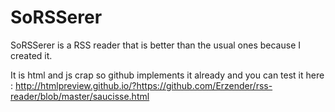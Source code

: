 # SoRSSerer

SoRSSerer is a RSS reader that is better than the usual ones because I created it.

It is html and js crap so github implements it already and you can test it here : http://htmlpreview.github.io/?https://github.com/Erzender/rss-reader/blob/master/saucisse.html